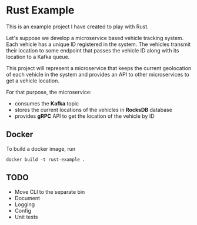 # Rust Example
This is an example project I have created to play with Rust.

Let's suppose we develop a microservice based vehicle tracking system.
Each vehicle has a unique ID registered in the system. The vehicles transmit their location
to some endpoint that passes the vehicle ID along with its location to a Kafka queue.

This project will represent a microservice that keeps the current geolocation
of each vehicle in the system and provides an API to other microservices
to get a vehicle location.

For that purpose, the microservice:
* consumes the **Kafka** topic
* stores the current locations of the vehicles in **RocksDB** database
* provides **gRPC** API to get the location of the vehicle by ID

## Docker
To build a docker image, run
```
docker build -t rust-example .
```

## TODO
* Move CLI to the separate bin
* Document
* Logging
* Config
* Unit tests